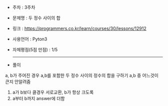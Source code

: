 * 주차 : 3주차 
* 문제명 : 두 정수 사이의 합
* 링크 : https://programmers.co.kr/learn/courses/30/lessons/12912
* 사용언어 : Pyton3
* 자체평점(5점 만점) : 1/5 
  
  ---

* 풀이

a, b가 주어진 경우 a,b를 포함한 두 정수 사이의 정수의 합을 구하기
a,b 중 어느것이 큰지 안알려줌

1. a가 b보다 클경우 서로교환, b가 항상 크도록
2. a부터 b까지 answer에 더함